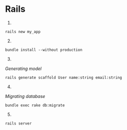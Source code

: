 # Rails

1.
```
rails new my_app
```

2.
```
bundle install --without production
```

3.
_Generating model_
```
rails generate scaffold User name:string email:string
```

4.
_Migrating database_
```
bundle exec rake db:migrate
```

5.
```
rails server
```

